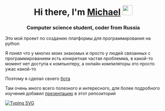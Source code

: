 <h1 align="center">Hi there, I'm <a href="https://github.com/michaelk77/" target="_blank">Michael</a> 
<img src="https://github.com/blackcater/blackcater/raw/main/images/Hi.gif" height="32"/></h1>
<h3 align="center">Computer science student, coder from Russia</h3>
Это мой проект по созданию платформы для программирования на python

Я понял что у многих моих знакомых и просто у людей связанных с программированием есть конкретная частая проблемма, в какой-то момент нет доступа к компьютеру, а онлайн компиляторы это просто ужас какой-то

Поэтому я сделал своего <a href="https://t.me/Py_mk_bot" target="_blank">бота</a> 

Там очень много всего полезного и интересного, для более подробного изучения добавил <a href="https://github.com/michaelk77/Platform_for_Programming/blob/main/Платформа%20для%20python%20tg.pptx" target="_blank">презентацию</a> в этот репозиторий

[![Typing SVG](https://readme-typing-svg.herokuapp.com?color=%2336BCF7&lines=Помоему+это+просто+выглядит+прикольно+но+проект+лучше)](https://git.io/typing-svg)
